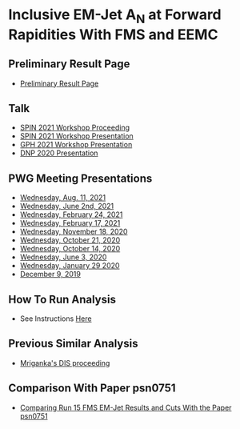 Inclusive EM-Jet A<sub>N</sub> at Forward Rapidities With FMS and EEMC
====================================================================

## Preliminary Result Page

- [Preliminary Result Page](https://drupal.star.bnl.gov/STAR/blog/kabir/run-15-em-jet-using-fms-and-eemc-preliminary-plots)

## Talk

- [SPIN 2021 Workshop Proceeding](https://drupal.star.bnl.gov/STAR/system/files/SPIN21Proceeding_Latif_v5.pdf)
- [SPIN 2021 Workshop Presentation](https://drupal.star.bnl.gov/STAR/system/files/EM_Jet_AN_SPIN21_v7.pdf)
- [GPH 2021 Workshop Presentation](https://drupal.star.bnl.gov/STAR/system/files/EM_Jet_AN_GHP2021_v7.pdf)
- [DNP 2020 Presentation](https://drupal.star.bnl.gov/STAR/system/files/EM_Jet_AN_DNP2020_v4.pdf)


## PWG Meeting Presentations

- [Wednesday, Aug. 11, 2021](https://drupal.star.bnl.gov/STAR/system/files/userfiles/6445/EmJetAN_Prelim_updated(1).pdf)
- [Wednesday, June 2nd, 2021](https://drupal.star.bnl.gov/STAR/system/files/userfiles/6445/EmJetAN_Corrections_And_Systematics_pwg_update.pdf)
- [Wednesday, February 24, 2021](https://drupal.star.bnl.gov/STAR/system/files/userfiles/6445/EmJetUpdate_Smd_vs_tower.pdf)
- [Wednesday, February 17, 2021](https://drupal.star.bnl.gov/STAR/system/files/userfiles/6445/EmJetUpdate_pwg_Latif_Feb17_2021.pdf)
- [Wednesday, November 18, 2020](https://drupal.star.bnl.gov/STAR/system/files/userfiles/6445/EmJetAnCalculationQA_v4.pdf)
- [Wednesday, October 21, 2020](https://drupal.star.bnl.gov/STAR/system/files/userfiles/6445/EM_Jet_DNP20_Plots_pwg_part3.pdf)
- [Wednesday, October 14, 2020](https://drupal.star.bnl.gov/STAR/system/files/userfiles/6445/EM_Jet_DNP20_Plots_pwg.pdf)
- [Wednesday, June 3, 2020](https://drupal.star.bnl.gov/STAR/system/files/userfiles/6445/EMjet_AN_Update_Latif(1).pdf)
- [Wednesday, January 29 2020](https://drupal.star.bnl.gov/STAR/system/files/FmsRp_Corr_Rp_Stream_0.pdf)
- [December 9, 2019](https://drupal.star.bnl.gov/STAR/system/files/userfiles/6445/FmsRp_EEmcRp_Corr_PWG_12092019.pdf)

## How To Run Analysis

- See Instructions [Here](https://github.com/latifkabir/BrightSTAR/tree/master/emJetAnalysis)

## Previous Similar Analysis

- [Mriganka's DIS proceeding](https://pos.sissa.it/203/216/pdf)

## Comparison With Paper psn0751

- [Comparing Run 15 FMS EM-Jet Results and Cuts With the Paper psn0751](https://drupal.star.bnl.gov/STAR/blog/kabir/comparing-run-15-fms-em-jet-results-and-cuts-paper-psn0751)
